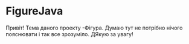 # FigureJava
Привіт!
Тема даного проекту -Фігура.
Думаю тут не потрібно нічого пояснювати і так все зрозуміло.
ДЯкую за увагу!
